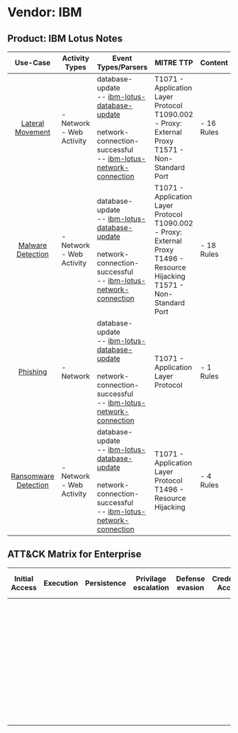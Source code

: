 Vendor: IBM
===========
Product: IBM Lotus Notes
------------------------
|                              Use-Case                               | Activity Types              | Event Types/Parsers                                                                                                                                                                                                                                  | MITRE TTP                                                                                                                              | Content         |
|:-------------------------------------------------------------------:| --------------------------- | ---------------------------------------------------------------------------------------------------------------------------------------------------------------------------------------------------------------------------------------------------- | -------------------------------------------------------------------------------------------------------------------------------------- | --------------- |
|     [Lateral Movement](../UseCases/usecase_lateral_movement.md)     | - Network<br>- Web Activity |  database-update<br> -- [ibm-lotus-database-update](../Parsers/parserContent_ibm-lotus-database-update.md)<br><br> network-connection-successful<br> -- [ibm-lotus-network-connection](../Parsers/parserContent_ibm-lotus-network-connection.md)<br> | T1071 - Application Layer Protocol<br>T1090.002 - Proxy: External Proxy<br>T1571 - Non-Standard Port<br>                               |  - 16 Rules<br> |
|    [Malware Detection](../UseCases/usecase_malware_detection.md)    | - Network<br>- Web Activity |  database-update<br> -- [ibm-lotus-database-update](../Parsers/parserContent_ibm-lotus-database-update.md)<br><br> network-connection-successful<br> -- [ibm-lotus-network-connection](../Parsers/parserContent_ibm-lotus-network-connection.md)<br> | T1071 - Application Layer Protocol<br>T1090.002 - Proxy: External Proxy<br>T1496 - Resource Hijacking<br>T1571 - Non-Standard Port<br> |  - 18 Rules<br> |
|             [Phishing](../UseCases/usecase_phishing.md)             | - Network                   |  database-update<br> -- [ibm-lotus-database-update](../Parsers/parserContent_ibm-lotus-database-update.md)<br><br> network-connection-successful<br> -- [ibm-lotus-network-connection](../Parsers/parserContent_ibm-lotus-network-connection.md)<br> | T1071 - Application Layer Protocol<br>                                                                                                 |  - 1 Rules<br>  |
| [Ransomware Detection](../UseCases/usecase_ransomware_detection.md) | - Network<br>- Web Activity |  database-update<br> -- [ibm-lotus-database-update](../Parsers/parserContent_ibm-lotus-database-update.md)<br><br> network-connection-successful<br> -- [ibm-lotus-network-connection](../Parsers/parserContent_ibm-lotus-network-connection.md)<br> | T1071 - Application Layer Protocol<br>T1496 - Resource Hijacking<br>                                                                   |  - 4 Rules<br>  |

ATT&CK Matrix for Enterprise
----------------------------
| Initial Access | Execution | Persistence | Privilage escalation | Defense evasion | Credential Access | Discovery | Lateral Movement | Collection | Command and Control                                                                                                                                                                                                                                                                           | Exfiltration | Impact                                                                  |
| -------------- | --------- | ----------- | -------------------- | --------------- | ----------------- | --------- | ---------------- | ---------- | --------------------------------------------------------------------------------------------------------------------------------------------------------------------------------------------------------------------------------------------------------------------------------------------- | ------------ | ----------------------------------------------------------------------- |
|                |           |             |                      |                 |                   |           |                  |            | [Non-Standard Port](https://attack.mitre.org/techniques/T1571)<br><br>[Proxy: External Proxy](https://attack.mitre.org/techniques/T1090/002)<br><br>[Application Layer Protocol](https://attack.mitre.org/techniques/T1071)<br><br>[Proxy](https://attack.mitre.org/techniques/T1090)<br><br> |              | [Resource Hijacking](https://attack.mitre.org/techniques/T1496)<br><br> |
